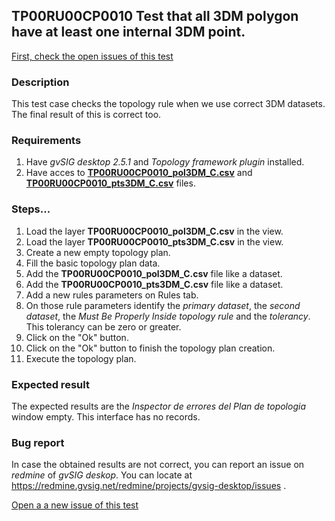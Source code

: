 ## TP00RU00CP0010 Test that all 3DM polygon have at least one internal 3DM point.

[First, check the open issues of this test](https://redmine.gvsig.net/redmine/projects/gvsig-desktop/issues?utf8=%E2%9C%93&set_filter=1&f%5B%5D=status_id&op%5Bstatus_id%5D=o&f%5B%5D=subject&op%5Bsubject%5D=%7E&v%5Bsubject%5D%5B%5D=TP00RU00CP0010&f%5B%5D=&c%5B%5D=tracker&c%5B%5D=status&c%5B%5D=priority&c%5B%5D=subject&c%5B%5D=assigned_to&c%5B%5D=updated_on&group_by=)

### Description

This test case checks the topology rule when we use correct 3DM datasets. The final result of this is correct too.

### Requirements

1. Have *gvSIG desktop 2.5.1* and *Topology framework plugin* installed.
2. Have acces to [**TP00RU00CP0010_pol3DM_C.csv**](https://github.com/jolicar/TopologyRuleContainsPointPolygon/blob/master/testing/cases/TP00_TopologyRules/RU00_ContainsPoint/CP0010_3DMptsC_3DMpolC/TP00RU00CP0010_pol3DM_C.csv) and [**TP00RU00CP0010_pts3DM_C.csv**](https://github.com/jolicar/TopologyRuleContainsPointPolygon/blob/master/testing/cases/TP00_TopologyRules/RU00_ContainsPoint/CP0010_3DMptsC_3DMpolC/TP00RU00CP0010_pts3DM_C.csv) files.
### Steps...

1. Load the layer **TP00RU00CP0010_pol3DM_C.csv** in the view.
2. Load the layer **TP00RU00CP0010_pts3DM_C.csv** in the view.
3. Create a new empty topology plan.
4. Fill the basic topology plan data.
5. Add the **TP00RU00CP0010_pol3DM_C.csv** file like a dataset.
6. Add the **TP00RU00CP0010_pts3DM_C.csv** file like a dataset.
7. Add a new rules parameters on Rules tab.
8. On those rule parameters identify the *primary dataset*, the *second dataset*, the *Must Be Properly Inside topology rule* and the *tolerancy*. This tolerancy can be zero or greater.
9. Click on the "Ok" button.
10. Click on the "Ok" button to finish the topology plan creation.
11. Execute the topology plan.

### Expected result

The expected results are the *Inspector de errores del Plan de topologia* window empty. This interface has no records.


### Bug report


In case the obtained results are not correct, you can report an issue on *redmine* of *gvSIG deskop*. You can locate at
https://redmine.gvsig.net/redmine/projects/gvsig-desktop/issues .

[Open a a new issue of this test](https://redmine.gvsig.net/redmine/projects/gvsig-desktop/issues/new?issue[subject]=TP00RU00CP0010+Test+that+all+3DM+polygon+have+at+least+one+internal+3DM+point)